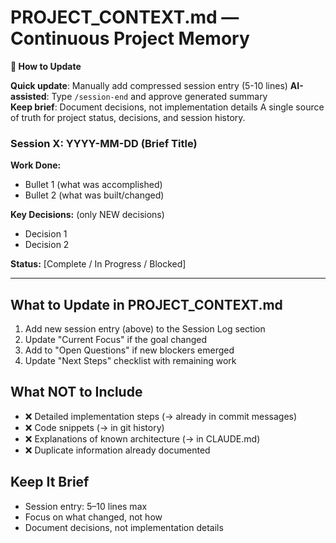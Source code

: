 # PROJECT_CONTEXT.md — Continuous Project Memory 
 **📖 How to Update**                            

 **Quick update**: Manually add compressed session entry (5-10 lines) 
 **AI-assisted**: Type `/session-end` and approve generated summary   
 **Keep brief**: Document decisions, not implementation details 
A single source of truth for project status, decisions, and session history. 


### Session X: YYYY-MM-DD (Brief Title)

**Work Done:**
- Bullet 1 (what was accomplished)
- Bullet 2 (what was built/changed)

**Key Decisions:** (only NEW decisions)
- Decision 1
- Decision 2

**Status:** [Complete / In Progress / Blocked]

---

## What to Update in PROJECT_CONTEXT.md

1. Add new session entry (above) to the Session Log section
2. Update "Current Focus" if the goal changed
3. Add to "Open Questions" if new blockers emerged
4. Update "Next Steps" checklist with remaining work

## What NOT to Include
- ❌ Detailed implementation steps (→ already in commit messages)
- ❌ Code snippets (→ in git history)
- ❌ Explanations of known architecture (→ in CLAUDE.md)
- ❌ Duplicate information already documented

## Keep It Brief
- Session entry: 5–10 lines max
- Focus on what changed, not how
- Document decisions, not implementation details